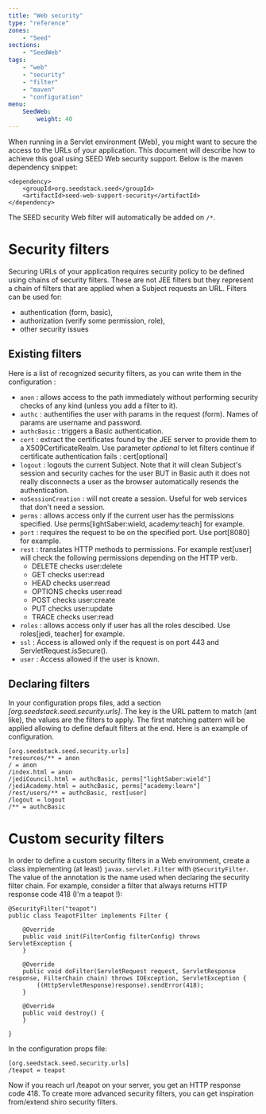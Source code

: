 ```yaml
---
title: "Web security"
type: "reference"
zones:
    - "Seed"
sections:
    - "SeedWeb"
tags:
    - "web"
    - "security"
    - "filter"
    - "maven"
    - "configuration"
menu:
    SeedWeb:
        weight: 40
---
```


When running in a Servlet environment (Web), you might want to secure the access to the URLs of your application. This
document will describe how to achieve this goal using SEED Web security support. Below is the maven dependency snippet:

    <dependency>
        <groupId>org.seedstack.seed</groupId>
        <artifactId>seed-web-support-security</artifactId>
    </dependency>

The SEED security Web filter will automatically be added on `/*`.

# Security filters 

Securing URLs of your application requires security policy to be defined using chains of security filters. These
are not JEE filters but they represent a chain of filters that are applied when a Subject requests an URL. Filters can be used for:

* authentication (form, basic), 
* authorization (verify some permission, role), 
* other security issues

## Existing filters

Here is a list of recognized security filters, as you can write them in the configuration :

- `anon` : allows access to the path immediately without performing security checks of any kind (unless you add a filter to it).
- `authc` : authentifies the user with params in the request (form). Names of params are username and password.
- `authcBasic` : triggers a Basic authentication.
- `cert` : extract the certificates found by the JEE server to provide them to a X509CertificateRealm. Use parameter *optional* to let filters continue if certificate authentication fails : cert[optional]
- `logout` : logouts the current Subject. Note that it will clean Subject's session and security caches for the user BUT in Basic auth it does not really disconnects a user as the browser automatically resends the authentication.
- `noSessionCreation` : will not create a session. Useful for web services that don't need a session.
- `perms` : allows access only if the current user has the permissions specified. Use perms[lightSaber:wield, academy:teach] for example.
- `port` : requires the request to be on the specified port. Use port[8080] for example.
- `rest` : translates HTTP methods to permissions. For example rest[user] will check the following permissions depending on the HTTP verb.
    - DELETE checks user:delete
    - GET checks user:read
    - HEAD checks user:read
    - OPTIONS checks user:read
    - POST checks user:create
    - PUT checks user:update
    - TRACE checks user:read
-  `roles` : allows access only if user has all the roles descibed. Use roles[jedi, teacher] for example.
-  `ssl` : Access is allowed only if the request is on port 443 and ServletRequest.isSecure().
-  `user` : Access allowed if the user is known.

## Declaring filters

In your configuration props files, add a section *[org.seedstack.seed.security.urls]*. The key is the URL pattern
to match (ant like), the values are the filters to apply. The first matching pattern will be applied allowing to define default
filters at the end. Here is an example of configuration.

	[org.seedstack.seed.security.urls]
	*resources/** = anon
	/ = anon
	/index.html = anon
	/jediCouncil.html = authcBasic, perms["lightSaber:wield"]
	/jediAcademy.html = authcBasic, perms["academy:learn"]
	/rest/users/** = authcBasic, rest[user]
	/logout = logout
	/** = authcBasic

# Custom security filters

In order to define a custom security filters in a Web environment, create a class implementing (at least) `javax.servlet.Filter` with `@SecurityFilter`.
The value of the annotation is the name used when declaring the security filter chain. For example, consider a filter that always returns HTTP response code 418 (I'm a teapot !):

	@SecurityFilter("teapot")
	public class TeapotFilter implements Filter {

		@Override
		public void init(FilterConfig filterConfig) throws ServletException {
		}

		@Override
		public void doFilter(ServletRequest request, ServletResponse response, FilterChain chain) throws IOException, ServletException {
			((HttpServletResponse)response).sendError(418);
		}

		@Override
		public void destroy() {
		}

	}


In the configuration props file:

	[org.seedstack.seed.security.urls]
	/teapot = teapot

Now if you reach url /teapot on your server, you get an HTTP response code 418. To create more advanced security filters,
you can get inspiration from/extend shiro security filters.